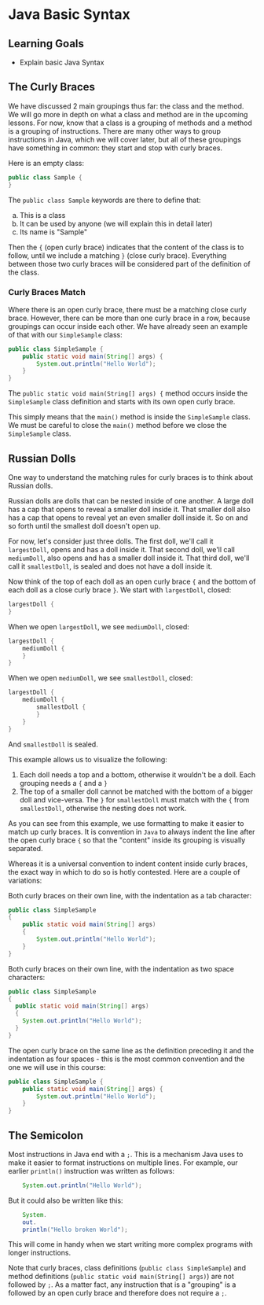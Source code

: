 # Java Basic Syntax

## Learning Goals

- Explain basic Java Syntax

## The Curly Braces

We have discussed 2 main groupings thus far: the class and the method. We will
go more in depth on what a class and method are in the upcoming lessons. For
now, know that a class is a grouping of methods and a method is a grouping of
instructions. There are many other ways to group instructions in Java, which we
will cover later, but all of these groupings have something in common: they
start and stop with curly braces.

Here is an empty class:

```java
public class Sample { 
} 
```

The `public class Sample` keywords are there to define that:

<ol type="a">
    <li> This is a class </li>
    <li> It can be used by anyone (we will explain this in detail later) </li>
    <li> Its name is "Sample" </li>
</ol>

Then the `{` (open curly brace) indicates that the content of the class is to
follow, until we include a matching `}` (close curly brace). Everything between
those two curly braces will be considered part of the definition of the class.

### Curly Braces Match

Where there is an open curly brace, there must be a matching close curly brace.
However, there can be more than one curly brace in a row, because groupings can
occur inside each other. We have already seen an example of that with our
`SimpleSample` class:

```java
public class SimpleSample {
    public static void main(String[] args) {
        System.out.println("Hello World"); 
    }
}
```

The `public static void main(String[] args) {` method occurs inside the
`SimpleSample` class definition and starts with its own open curly brace.

This simply means that the `main()` method is inside the `SimpleSample` class.
We must be careful to close the `main()` method before we close the
`SimpleSample` class.

## Russian Dolls

One way to understand the matching rules for curly braces is to think about
Russian dolls.

Russian dolls are dolls that can be nested inside of one another. A large doll
has a cap that opens to reveal a smaller doll inside it. That smaller doll also
has a cap that opens to reveal yet an even smaller doll inside it. So on and so
forth until the smallest doll doesn't open up.

For now, let's consider just three dolls. The first doll, we'll call it
`largestDoll`, opens and has a doll inside it. That second doll, we'll call
`mediumDoll`, also opens and has a smaller doll inside it. That third doll,
we'll call it `smallestDoll`, is sealed and does not have a doll inside it.

Now think of the top of each doll as an open curly brace `{` and the bottom of
each doll as a close curly brace `}`. We start with `largestDoll`, closed:

```java
largestDoll {
} 
```

When we open `largestDoll`, we see `mediumDoll`, closed:

```java
largestDoll {
    mediumDoll {
    }  
} 
```

When we open `mediumDoll`, we see `smallestDoll`, closed:

```java
largestDoll {
    mediumDoll {
        smallestDoll { 
        } 
    }  
} 
```

And `smallestDoll` is sealed.

This example allows us to visualize the following:  

1. Each doll needs a top and a bottom, otherwise it wouldn't be a doll. Each
   grouping needs a `{` and a `}`
2. The top of a smaller doll cannot be matched with the bottom of a bigger doll
   and vice-versa. The `}` for `smallestDoll` must match with the `{` from
   `smallestDoll`, otherwise the nesting does not work.

As you can see from this example, we use formatting to make it easier to match
up curly braces. It is convention in `Java` to always indent the line after the
open curly brace `{` so that the "content" inside its grouping is visually
separated.

Whereas it is a universal convention to indent content inside curly braces, the
exact way in which to do so is hotly contested. Here are a couple of variations:

Both curly braces on their own line, with the indentation as a tab character:

```java
public class SimpleSample 
{
    public static void main(String[] args) 
    {
        System.out.println("Hello World"); 
    }
}
```

Both curly braces on their own line, with the indentation as two space
characters:

```java
public class SimpleSample 
{
  public static void main(String[] args) 
  {
    System.out.println("Hello World"); 
  }
}
```

The open curly brace on the same line as the definition preceding it and the
indentation as four spaces - this is the most common convention and the one we
will use in this course:

```java
public class SimpleSample {
    public static void main(String[] args) {
        System.out.println("Hello World"); 
    }
}
```

## The Semicolon

Most instructions in Java end with a `;`. This is a mechanism Java uses to make
it easier to format instructions on multiple lines. For example, our earlier
`println()` instruction was written as follows:

```java
    System.out.println("Hello World"); 
```

But it could also be written like this:

```java
    System.
    out.
    println("Hello broken World"); 
```

This will come in handy when we start writing more complex programs with longer
instructions.

Note that curly braces, class definitions (`public class SimpleSample`) and
method definitions (`public static void main(String[] args)`) are not followed
by `;`. As a matter fact, any instruction that is a "grouping" is a followed by
an open curly brace and therefore does not require a `;`.
